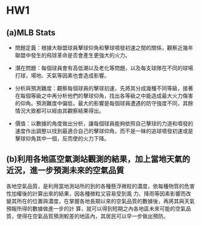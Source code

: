 # HW1
## (a)MLB Stats

- 問題定義：根據大聯盟球員擊球仰角和擊球噴發初速之間的關係，觀察近幾年聯盟中發生的飛球革命是否會產生更強大的火力。

- 潛在問題：每個球員會有高低潮以及老化等問題，以及每支球隊在不同的球場打球，場地、天氣等因素也會造成影響。

- 分析與預測難度：觀察每個球員的擊球初速，先將其分成幾種不同等級，接著在每個等級之中再分析他們的擊球仰角，找出各等級之中能造成最大火力傷害的仰角。預測難度中偏低，最大的影響是每個球員遭遇的防守強度不同，其餘情況大致都可以經由其觀察結果得出。

- 價值：以數據的角度做出分析，讓每個球員能夠依照自己擊球的力道和噴發的速度作出調整以找到最適合自己的擊球仰角，而不是一昧的追球噴發初速或是擊球仰角其中一個，反而使的火力下降。

## (b)利用各地區空氣測站觀測的結果，加上當地天氣的近況，進一步預測未來的空氣品質
  各地空氣品質，是利用當地測站所的到的各種懸浮微粒的濃度，依每種物質的危害性加權後的計算出來的結果，因各種微粒又容易受到風
  力、降雨等因素影響而改變其所在的位置與濃度，在掌握各地長期以來的空氣品質的數據後，再將其與天氣預報所得的數據做進一步的計
  算，就可以得到短期之內各地區未來可能的空氣品質，使得在空氣品質預測較差的地區內，其居民可以早一步做出預防。
